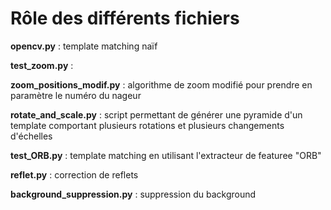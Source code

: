 # Rôle des différents fichiers

__opencv.py__ : template matching naïf

__test_zoom.py__ : 

__zoom_positions_modif.py__ : algorithme de zoom modifié pour prendre en paramètre le numéro du nageur

__rotate_and_scale.py__ : script permettant de générer une pyramide d'un template comportant plusieurs rotations et plusieurs changements d'échelles

__test_ORB.py__ : template matching en utilisant l'extracteur de featuree "ORB" 

__reflet.py__ : correction de reflets 

__background_suppression.py__ : suppression du background
